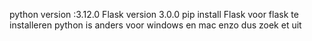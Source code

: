 python version :3.12.0
Flask version 3.0.0
pip install Flask
voor flask te installeren
python is anders voor windows en mac enzo dus zoek et uit
